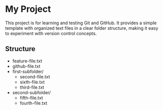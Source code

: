 # My Project

This project is for learning and testing Git and GitHub. It provides a simple template with organized text files in a clear folder structure, making it easy to experiment with version control concepts.

## Structure

- feature-file.txt
- github-file.txt
- first-subfolder/
  - second-file.txt
  - sixth-file.txt
  - third-file.txt
- second-subfolder/
  - fifth-file.txt
  - fourth-file.txt
